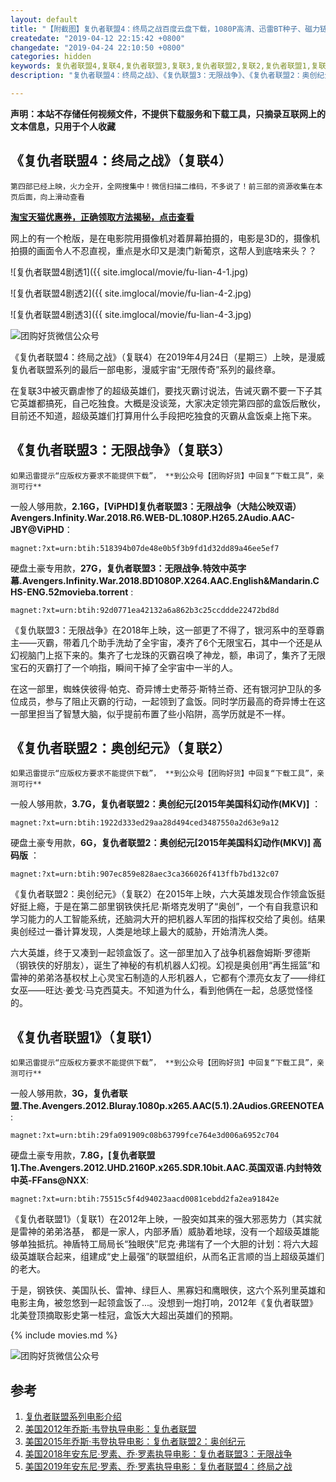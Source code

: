 ```yaml
---
layout: default
title: "【附截图】复仇者联盟4：终局之战百度云盘下载，1080P高清、迅雷BT种子、磁力链magnet"
createdate: "2019-04-12 22:15:42 +0800"
changedate: "2019-04-24 22:10:50 +0800"
categories: hidden
keywords: 复仇者联盟4,复联4,复仇者联盟3,复联3,复仇者联盟2,复联2,复仇者联盟1,复联1,漫威电影
description: "复仇者联盟4：终局之战》、《复仇联盟3：无限战争》、《复仇者联盟2：奥创纪元》、《复仇者联盟1》的BT种子、Magnet磁力链、迅雷百度云下载地址，钢铁侠、美国队长、雷神、绿巨人、黑寡妇和鹰眼侠一起领盒饭：Avengers.Infinity.War.2018.BD1080P.X264.AAC.English&Mandarin.CHS-ENG.52movieba.torren"

---
```


**声明：本站不存储任何视频文件，不提供下载服务和下载工具，只摘录互联网上的文本信息，只用于个人收藏**

## 《复仇者联盟4：终局之战》（复联4）

`第四部已经上映，火力全开，全网搜集中！微信扫描二维码，不多说了！前三部的资源收集在本页后面，向上滑动查看`

**[淘宝天猫优惠券，正确领取方法揭秘，点击查看](https://www.lijiaocn.com/%E5%A5%BD%E8%B4%A7/2025/12/31/taobao-discount-method.html)**

网上的有一个枪版，是在电影院用摄像机对着屏幕拍摄的，电影是3D的，摄像机拍摄的画面令人不忍直视，重点是水印又是澳门新葡京，这帮人到底啥来头？？

![复仇者联盟4剧透1]({{ site.imglocal/movie/fu-lian-4-1.jpg)

![复仇者联盟4剧透2]({{ site.imglocal/movie/fu-lian-4-2.jpg)

![复仇者联盟4剧透3]({{ site.imglocal/movie/fu-lian-4-3.jpg)

![团购好货微信公众号](https://www.lijiaocn.com/img/taobaoke/tuanhaohuo-discount.jpg)

《复仇者联盟4：终局之战》（复联4）在2019年4月24日（星期三）上映，是漫威复仇者联盟系列的最后一部电影，漫威宇宙“无限传奇”系列的最终章。

在复联3中被灭霸虐惨了的超级英雄们，要找灭霸讨说法，告诫灭霸不要一下子其它英雄都搞死，自己吃独食。大概是没谈笼，大家决定领完第四部的盒饭后散伙，目前还不知道，超级英雄们打算用什么手段把吃独食的灭霸从盒饭桌上拖下来。

## 《复仇者联盟3：无限战争》（复联3）

`如果迅雷提示“应版权方要求不能提供下载”， **到公众号【团购好货】中回复“下载工具”，亲测可行**`

一般人够用款，**2.16G，[ViPHD]复仇者联盟3：无限战争（大陆公映双语）Avengers.Infinity.War.2018.R6.WEB-DL.1080P.H265.2Audio.AAC-JBY@ViPHD**：

	magnet:?xt=urn:btih:518394b07de48e0b5f3b9fd1d32dd89a46ee5ef7

硬盘土豪专用款，**27G，复仇者联盟3：无限战争.特效中英字幕.Avengers.Infinity.War.2018.BD1080P.X264.AAC.English&Mandarin.CHS-ENG.52movieba.torrent** : 

	magnet:?xt=urn:btih:92d0771ea42132a6a862b3c25ccddde22472bd8d


《复仇联盟3：无限战争》在2018年上映，这一部更了不得了，银河系中的至尊霸主——灭霸，带着几个助手洗劫了全宇宙，凑齐了6个无限宝石，其中一个还是从幻视脑门上抠下来的。集齐了七龙珠的灭霸召唤了神龙，额，串词了，集齐了无限宝石的灭霸打了一个响指，瞬间干掉了全宇宙中一半的人。

在这一部里，蜘蛛侠彼得·帕克、奇异博士史蒂芬·斯特兰奇、还有银河护卫队的多位成员，参与了阻止灭霸的行动，一起领到了盒饭。同时学历最高的奇异博士在这一部里担当了智慧大脑，似乎提前布置了些小陷阱，高学历就是不一样。

## 《复仇者联盟2：奥创纪元》（复联2）

`如果迅雷提示“应版权方要求不能提供下载”， **到公众号【团购好货】中回复“下载工具”，亲测可行**`

一般人够用款，**3.7G，复仇者联盟2：奥创纪元[2015年美国科幻动作(MKV)]** ：

	magnet:?xt=urn:btih:1922d333ed29aa28d494ced3487550a2d63e9a12

硬盘土豪专用款，**6G，复仇者联盟2：奥创纪元[2015年美国科幻动作(MKV)] 高码版** ：

	magnet:?xt=urn:btih:907ec859e828aec3ca366026f413ffb7bd132c07

《复仇者联盟2：奥创纪元》（复联2）在2015年上映，六大英雄发现合作领盒饭挺好挺上瘾，于是在第二部里钢铁侠托尼·斯塔克发明了“奥创”，一个有自我意识和学习能力的人工智能系统，还脑洞大开的把机器人军团的指挥权交给了奥创。结果奥创经过一番计算发现，人类是地球上最大的威胁，开始清洗人类。

六大英雄，终于又凑到一起领盒饭了。这一部里加入了战争机器詹姆斯·罗德斯（钢铁侠的好朋友），诞生了神秘的有机机器人幻视。幻视是奥创用“再生摇篮”和雷神的弟弟洛基权杖上心灵宝石制造的人形机器人，它都有个漂亮女友了——绯红女巫——旺达·姜戈·马克西莫夫。不知道为什么，看到他俩在一起，总感觉怪怪的。

## 《复仇者联盟1》（复联1）

`如果迅雷提示“应版权方要求不能提供下载”， **到公众号【团购好货】中回复“下载工具”，亲测可行**`

一般人够用款，**3G，复仇者联盟.The.Avengers.2012.Bluray.1080p.x265.AAC(5.1).2Audios.GREENOTEA**:

	magnet:?xt=urn:btih:29fa091909c08b63799fce764e3d006a6952c704

硬盘土豪专用款，**7.8G，[复仇者联盟1].The.Avengers.2012.UHD.2160P.x265.SDR.10bit.AAC.英国双语.内封特效中英-FFans@NXX**:

	magnet:?xt=urn:btih:75515c5f4d94023aacd0081cebdd2fa2ea91842e

《复仇者联盟1》（复联1）在2012年上映，一股突如其来的强大邪恶势力（其实就是雷神的弟弟洛基， 都是一家人，内部矛盾）威胁着地球，没有一个超级英雄能够单独抵抗。神盾特工局局长“独眼侠”尼克·弗瑞有了一个大胆的计划：将六大超级英雄联合起来，组建成“史上最强”的联盟组织，从而名正言顺的当上超级英雄们的老大。

于是，钢铁侠、美国队长、雷神、绿巨人、黑寡妇和鹰眼侠，这六个系列里英雄和电影主角，被忽悠到一起领盒饭了...。没想到一炮打响，2012年《复仇者联盟》北美登顶摘取影史第一桂冠，盒饭大大超出英雄们的预期。

{% include movies.md %}

![团购好货微信公众号](https://www.lijiaocn.com/img/taobaoke/tuanhaohuo-discount.jpg)

## 参考

1. [复仇者联盟系列电影介绍](https://baike.baidu.com/item/%E5%A4%8D%E4%BB%87%E8%80%85%E8%81%94%E7%9B%9F/17609141#4)
2. [美国2012年乔斯·韦登执导电影：复仇者联盟](https://baike.baidu.com/item/%E5%A4%8D%E4%BB%87%E8%80%85%E8%81%94%E7%9B%9F/22347?fr=aladdin)
3. [美国2015年乔斯·韦登执导电影：复仇者联盟2：奥创纪元](https://baike.baidu.com/item/%E5%A4%8D%E4%BB%87%E8%80%85%E8%81%94%E7%9B%9F2%EF%BC%9A%E5%A5%A5%E5%88%9B%E7%BA%AA%E5%85%83)
4. [美国2018年安东尼·罗素、乔·罗素执导电影：复仇者联盟3：无限战争](https://baike.baidu.com/item/%E5%A4%8D%E4%BB%87%E8%80%85%E8%81%94%E7%9B%9F3%EF%BC%9A%E6%97%A0%E9%99%90%E6%88%98%E4%BA%89/15971907)
5. [美国2019年安东尼·罗素、乔·罗素执导电影：复仇者联盟4：终局之战](https://baike.baidu.com/item/%E5%A4%8D%E4%BB%87%E8%80%85%E8%81%94%E7%9B%9F4%EF%BC%9A%E7%BB%88%E5%B1%80%E4%B9%8B%E6%88%98/23196017)
